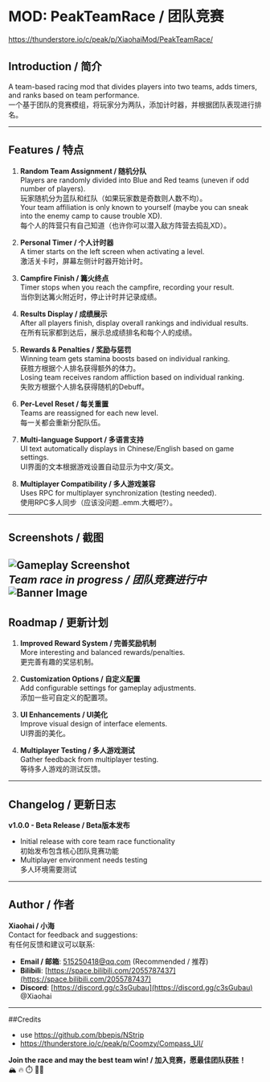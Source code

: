 # MOD: PeakTeamRace / 团队竞赛

https://thunderstore.io/c/peak/p/XiaohaiMod/PeakTeamRace/

## Introduction / 简介
A team-based racing mod that divides players into two teams, adds timers, and ranks based on team performance.  
一个基于团队的竞赛模组，将玩家分为两队，添加计时器，并根据团队表现进行排名。

---

## Features / 特点
1. **Random Team Assignment / 随机分队**  
   Players are randomly divided into Blue and Red teams (uneven if odd number of players).  
   玩家随机分为蓝队和红队（如果玩家数是奇数则人数不均）。  
   Your team affiliation is only known to yourself (maybe you can sneak into the enemy camp to cause trouble XD).  
   每个人的阵营只有自己知道（也许你可以潜入敌方阵营去捣乱XD）。

2. **Personal Timer / 个人计时器**  
   A timer starts on the left screen when activating a level.  
   激活关卡时，屏幕左侧计时器开始计时。

3. **Campfire Finish / 篝火终点**  
   Timer stops when you reach the campfire, recording your result.  
   当你到达篝火附近时，停止计时并记录成绩。

4. **Results Display / 成绩展示**  
   After all players finish, display overall rankings and individual results.  
   在所有玩家都到达后，展示总成绩排名和每个人的成绩。

5. **Rewards & Penalties / 奖励与惩罚**  
   Winning team gets stamina boosts based on individual ranking.  
   获胜方根据个人排名获得额外的体力。  
   Losing team receives random affliction based on individual ranking.  
   失败方根据个人排名获得随机的Debuff。

6. **Per-Level Reset / 每关重置**  
   Teams are reassigned for each new level.  
   每一关都会重新分配队伍。

7. **Multi-language Support / 多语言支持**  
   UI text automatically displays in Chinese/English based on game settings.  
   UI界面的文本根据游戏设置自动显示为中文/英文。

8. **Multiplayer Compatibility / 多人游戏兼容**  
   Uses RPC for multiplayer synchronization (testing needed).  
   使用RPC多人同步（应该没问题..emm.大概吧?）。

---

## Screenshots / 截图
![Gameplay Screenshot](https://i.imgur.com/AeOFlW7.png)  
*Team race in progress / 团队竞赛进行中*
![Banner Image](https://i.imgur.com/h4XrPj7.png)
---

## Roadmap / 更新计划
1. **Improved Reward System / 完善奖励机制**  
   More interesting and balanced rewards/penalties.  
   更完善有趣的奖惩机制。

2. **Customization Options / 自定义配置**  
   Add configurable settings for gameplay adjustments.  
   添加一些可自定义的配置项。

3. **UI Enhancements / UI美化**  
   Improve visual design of interface elements.  
   UI界面的美化。

4. **Multiplayer Testing / 多人游戏测试**  
   Gather feedback from multiplayer testing.  
   等待多人游戏的测试反馈。

---

## Changelog / 更新日志
**v1.0.0 - Beta Release / Beta版本发布**  
- Initial release with core team race functionality  
   初始发布包含核心团队竞赛功能  
- Multiplayer environment needs testing  
   多人环境需要测试

---

## Author / 作者
**Xiaohai / 小海**  
Contact for feedback and suggestions:  
有任何反馈和建议可以联系:

- **Email / 邮箱**: [515250418@qq.com](mailto:515250418@qq.com) (Recommended / 推荐)
- **Bilibili**: [https://space.bilibili.com/2055787437](https://space.bilibili.com/2055787437)
- **Discord**: [https://discord.gg/c3sGubau](https://discord.gg/c3sGubau) @Xiaohai

---
##Credits
 - use https://github.com/bbepis/NStrip
 - https://thunderstore.io/c/peak/p/Coomzy/Compass_UI/

**Join the race and may the best team win! / 加入竞赛，愿最佳团队获胜！**  
🏔️ 🔥 ⏱️ 🔵🔴
